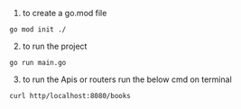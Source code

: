 1. to create a go.mod file

``
go mod init ./
``

2. to run the project 

``
go run main.go
``

3. to run the Apis or routers run the below cmd on terminal

``
curl http/localhost:8080/books
``